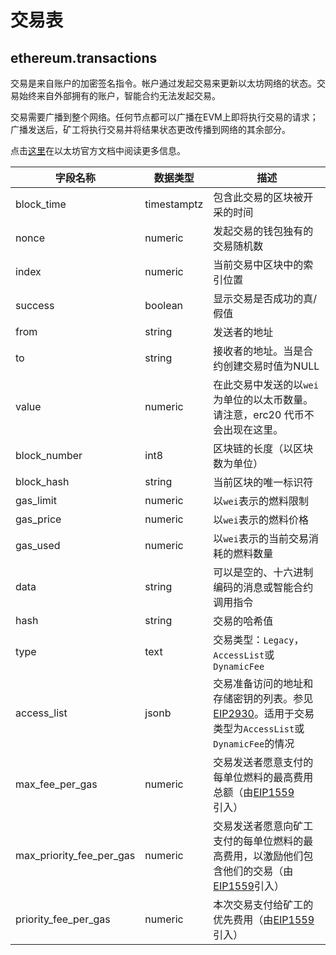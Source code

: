 # 交易表

## ethereum.transactions

交易是来自账户的加密签名指令。帐户通过发起交易来更新以太坊网络的状态。交易始终来自外部拥有的账户，智能合约无法发起交易。

交易需要广播到整个网络。任何节点都可以广播在EVM上即将执行交易的请求；广播发送后，矿工将执行交易并将结果状态更改传播到网络的其余部分。

点击[这里](https://ethereum.org/en/developers/docs/transactions)在以太坊官方文档中阅读更多信息。

| **字段名称**              | **数据类型** | **描述**                                                                                                                                                                                        |
| ---------------------------- | ------------ | ------------------------------------------------------------------------------------------------------------------------------------------------------------------------------------------------------ |
| block\_time                  | timestamptz  | 包含此交易的区块被开采的时间                                                                                                                                       |
| nonce                        | numeric      | 发起交易的钱包独有的交易随机数                                                                                                                                                           |
| index                        | numeric      | 当前交易中区块中的索引位置                                                                                                                                                           |
| success                      | boolean      | 显示交易是否成功的真/假值                                                                                                                                             |
| from                         | string       | 发送者的地址                                                                                                                                                                                  |
| to                           | string       | 接收者的地址。当是合约创建交易时值为NULL                                                                                                                                 |
| value                        | numeric      | 在此交易中发送的以`wei`为单位的以太币数量。请注意，erc20 代币不会出现在这里。                                                                                                       |
| block\_number                | int8         | 区块链的长度（以区块数为单位）                                                                                                                                                                 |
| block\_hash                  | string       | 当前区块的唯一标识符                                                                                                                                                                     |
| gas\_limit                   | numeric      | 以`wei`表示的燃料限制                                                                                                                                                                                   |
| gas\_price                   | numeric      | 以`wei`表示的燃料价格                                                                                                                                                                                   |
| gas\_used                    | numeric      | 以`wei`表示的当前交易消耗的燃料数量                                                                                                                                                             |
| data                         | string       | 可以是空的、十六进制编码的消息或智能合约调用指令                                                                                                                   |
| hash                         | string       | 交易的哈希值                                                                                                                                                                            |
| type                         | text         | 交易类型：`Legacy`，`AccessList`或`DynamicFee`                                                                                                                                    |
| access\_list                 | jsonb        | 交易准备访问的地址和存储密钥的列表。参见[EIP2930](https://eips.ethereum.org/EIPS/eip-2930)。适用于交易类型为`AccessList`或`DynamicFee`的情况 |
| max\_fee\_per\_gas           | numeric      | 交易发送者愿意支付的每单位燃料的最高费用总额（由[EIP1559](https://eips.ethereum.org/EIPS/eip-1559)引入）                                                              |
| max\_priority\_fee\_per\_gas | numeric      | 交易发送者愿意向矿工支付的每单位燃料的最高费用，以激励他们包含他们的交易（由[EIP1559](https://eips.ethereum.org/EIPS/eip-1559)引入）            |
| priority\_fee\_per\_gas      | numeric      | 本次交易支付给矿工的优先费用（由[EIP1559](https://eips.ethereum.org/EIPS/eip-1559) 引入）                                                                         |
